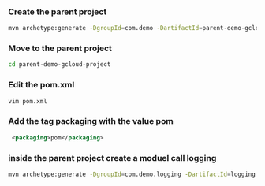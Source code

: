 

### Create the parent project
```bash
mvn archetype:generate -DgroupId=com.demo -DartifactId=parent-demo-gcloud-project
```

### Move to the parent project
```bash
cd parent-demo-gcloud-project
```

### Edit the pom.xml 
```bash
vim pom.xml
```

### Add the  tag packaging with the value pom
```xml
 <packaging>pom</packaging>
```

### inside the parent project create a moduel call logging
```bash
mvn archetype:generate -DgroupId=com.demo.logging -DartifactId=logging
```
